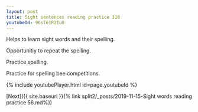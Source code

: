 ```yaml
---
layout: post
title: Sight sentences reading practice 318
youtubeId: 96sT61R2Iu0
---
```

 
 
Helps to learn sight words and their spelling.

Opportunitiy to repeat the spelling. 

Practice spelling. 
 
Practice for spelling bee competitions. 
 
{% include youtubePlayer.html id=page.youtubeId %}
 
 

[Next]({{ site.baseurl }}{% link  split2/_posts/2019-11-15-Sight words reading practice 56.md%})
 
